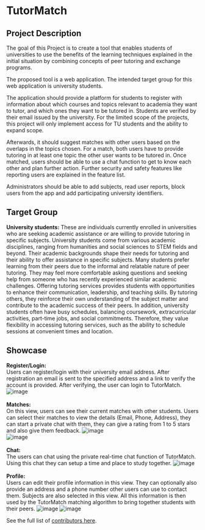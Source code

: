 # TutorMatch

## Project Description
The goal of this Project is to create a tool that enables students of universities to use the benefits of the learning techniques explained in the initial situation by combining concepts of peer tutoring and exchange programs. 

The proposed tool is a web application.
The intended target group for this web application is university students.

The application should provide a platform for students to register with information about which courses and topics relevant to academia they want to tutor, and which ones they want to be tutored in. Students are verified by their email issued by the university. For the limited scope of the projects, this project will only implement access for TU students and the ability to expand scope.

Afterwards, it should suggest matches with other users based on the overlaps in the topics chosen. For a match, both users have to provide tutoring in at least one topic the other user wants to be tutored in. Once matched, users should be able to use a chat function to get to know each other and plan further action. Further security and safety features like reporting users are explained in the feature list. 

Administrators should be able to add subjects, read user reports, block users from the app and add participating university identifiers.

## Target Group
**University students:** 
These are individuals currently enrolled in universities who are seeking academic assistance or are willing to provide tutoring in specific subjects. University students come from various academic disciplines, ranging from humanities and social sciences to STEM fields and beyond. Their academic backgrounds shape their needs for tutoring and their ability to offer assistance in specific subjects. Many students prefer learning from their peers due to the informal and relatable nature of peer tutoring. They may feel more comfortable asking questions and seeking help from someone who has recently experienced similar academic challenges. Offering tutoring services provides students with opportunities to enhance their communication, leadership, and teaching skills. By tutoring others, they reinforce their own understanding of the subject matter and contribute to the academic success of their peers. In addition, university students often have busy schedules, balancing coursework, extracurricular activities, part-time jobs, and social commitments. Therefore, they value flexibility in accessing tutoring services, such as the ability to schedule sessions at convenient times and location.

## Showcase

**Register/Login:** 
<br>
Users can register/login with their university email address. After registration an email is sent to the specified address and a link to verify the account is provided.
After verifying, the user can login to TutorMatch.
![image](https://github.com/user-attachments/assets/a8d454b5-8f0d-43bc-8668-9fe7f073a901)
<br>
<br>
**Matches:**
<br>
On this view, users can see their current matches with other students. Users can select their matches to view the details (Email, Phone, Address), they can start a private chat with them,
they can give a rating from 1 to 5 stars and also give them feedback.
![image](https://github.com/user-attachments/assets/e05a7913-400e-4ded-ad42-705c6848b645)
<br>
![image](https://github.com/user-attachments/assets/778b5890-fc15-4a1c-93e9-69638f009f41)
<br>
<br>
**Chat:**
<br>
The users can chat using the private real-time chat function of TutorMatch. Using this chat they can setup a time and place to study together. 
![image](https://github.com/user-attachments/assets/c481ffc7-e8ca-4164-941a-fee3c4364d29)
<br>
<br>
**Profile:**
<br>
Users can edit their profile information in this view. They can optionally also provide an address and a phone number other users can use to contact them. 
Subjects are also selected in this view. All this information is then used by the TutorMatch matching algorithm to bring together students with their peers.
![image](https://github.com/user-attachments/assets/9f3e17e2-f7a8-499c-bf56-65b2bddbc3b5)
![image](https://github.com/user-attachments/assets/9f8b87e5-e173-4178-96e7-f1f6e4b01e20)


See the full list of [contributors here](CONTRIBUTORS.md).
